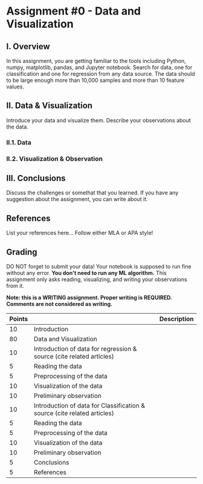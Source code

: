 # Assignment #0 - Data and Visualization

## I. Overview

In this assignment, you are getting familiar to the tools including Python, numpy, matplotlib, pandas, and Jupyter notebook. Search for data, one for classification and one for regression from any data source. 
The data should to be large enough more than 10,000 samples and more than 10 feature values.

## II. Data & Visualization

Introduce your data and visualize them. Describe your observations about the data.

### II.1. Data
### II.2. Visualization & Observation

## III. Conclusions

Discuss the challenges or somethat that you learned. 
If you have any suggestion about the assignment, you can write about it.

## References

List your references here... 
Follow either MLA or APA style!

## Grading

DO NOT forget to submit your data! Your notebook is supposed to run fine without any error. 
**You don't need to run any ML algorithm.** 
This assignment only asks reading, visualizing, and writing your observations from it.

**Note: this is a WRITING assignment. Proper writing is REQUIRED. Comments are not considered as writing.** 


Points | | Description
--|--|:--
10 | Introduction  
80 | Data and Visualization | 
 | 10| Introduction of data for regression & source (cite related articles)
 | 5| Reading the data 
 | 5| Preprocessing of the data 
 | 10| Visualization of the data 
 | 10| Preliminary observation 
 | 10| Introduction of data for Classification & source (cite related articles)
 | 5| Reading the data 
 | 5| Preprocessing of the data 
 | 10| Visualization of the data 
 | 10| Preliminary observation 
5 | Conclusions 
5 | References 


